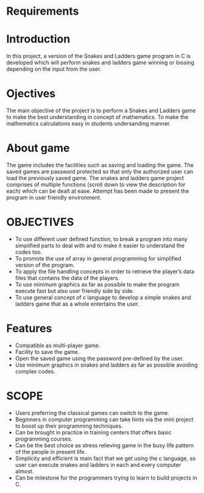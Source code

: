 # Requirements 

# Introduction
  In this project, a version of the Snakes and Ladders game program in C is developed which will perform snakes and ladders game winning or loosing depending on the input from the user. 
   
# Ojectives
  The main objective of the project is to perform a Snakes and Ladders game to make the best understanding in concept of mathematics. To make the mathematics calculations easy in students undersanding manner.

# About game
  The game includes the facilities such as saving and loading the game. The saved games are password protected so that only the authorized user can load the previously saved game. The snakes and ladders game project comprises of multiple functions (scroll down to view the description for each) which can be dealt at ease. Attempt has been made to present the program in user friendly environment.
  
# OBJECTIVES
  * To use different user defined function, to break a program into many simplified parts to deal with and to make it easier to understand the codes too.
  * To promote the use of array in general programming for simplified version of the program.
  * To apply the file handling concepts in order to retrieve the player’s data files that contains the data of the players.
  * To use minimum graphics as far as possible to make the program execute fast but also user friendly side by side.
  * To use general concept of c language to develop a simple snakes and ladders game that as a whole entertains the user.

# Features
  * Compatible as multi-player game.
  * Facility to save the game.
  * Open the saved game using the password pre-defined by the user.
  * Use minimum graphics in snakes and ladders as far as possible avoiding complex codes.

# SCOPE  
  * Users preferring the classical games can switch to the game.
  * Beginners in computer programming can take hints via the mini project to boost up their programming techniques.
  * Can be brought in practice in training centers that offers basic programming courses.
  * Can be the best choice as stress relieving game in the busy life pattern of the people in present life.
  * Simplicity and efficient is main fact that we get using the c language, so user can execute snakes and ladders in each and every computer almost.
  * Can be milestone for the programmers trying to learn to build projects in C.


